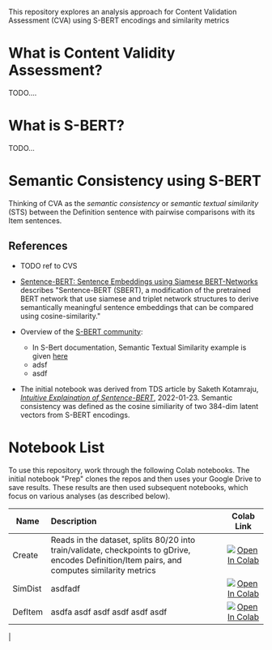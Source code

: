This repository explores an analysis approach for Content Validation Assessment (CVA) using S-BERT encodings and similarity metrics

# What is Content Validity Assessment?

TODO....

# What is S-BERT? 

TODO...

# Semantic Consistency using S-BERT

Thinking of CVA as the _semantic consistency_ or _semantic textual similarity_ (STS) between the Definition sentence with pairwise comparisons with its Item sentences.

## References

- TODO ref to CVS
  
- [Sentence-BERT: Sentence Embeddings using Siamese BERT-Networks](https://arxiv.org/abs/1908.10084) describes "Sentence-BERT (SBERT), a modification of the pretrained BERT network that use siamese and triplet network structures to derive semantically meaningful sentence embeddings that can be compared using cosine-similarity."

- Overview of the [S-BERT community](https://www.sbert.net/):

  - In S-Bert documentation, Semantic Textual Similarity example is given [here](https://www.sbert.net/docs/usage/semantic_textual_similarity.html)
  - adsf
  - asdf

- The initial notebook was derived from TDS article by Saketh Kotamraju, [_Intuitive Explaination of Sentence-BERT_](https://towardsdatascience.com/an-intuitive-explanation-of-sentence-bert-1984d144a868), 2022-01-23. Semantic consistency was defined as the cosine similiarity of two 384-dim latent vectors from S-BERT encodings. 

  


# Notebook List

To use this repository, work through the following Colab notebooks. The initial notebook "Prep" clones the repos and then uses your Google Drive to save results. These results are then used subsequent notebooks, which focus on various analyses (as described below).

| Name | Description    | Colab Link |
| -----| :-----------  | :--------: |
| Create | Reads in the dataset, splits 80/20 into train/validate, checkpoints to gDrive, encodes Definition/Item pairs, and computes similarity metrics | <a href="https://colab.research.google.com/github/Hackathorn/CVA-SBERT/blob/main/notebooks/CVA-using-SBert-Create.ipynb"><img src="https://colab.research.google.com/assets/colab-badge.svg" alt="Open In Colab"></a> |
| SimDist | asdfadf | <a href="https://colab.research.google.com/github/Hackathorn/CVA-SBERT/blob/main/notebooks/CVA-using-SBert-SimDist.ipynb"><img src="https://colab.research.google.com/assets/colab-badge.svg" alt="Open In Colab"></a> |
| DefItem | asdfa asdf asdf asdf asdf asdf | <a href="https://colab.research.google.com/github/Hackathorn/CVA-SBERT/blob/main/notebooks/CVA-using-SBert-DefItem.ipynb"><img src="https://colab.research.google.com/assets/colab-badge.svg" alt="Open In Colab"></a> |
|

